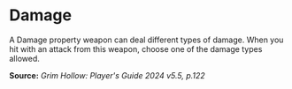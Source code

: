 # Damage
A Damage property weapon can deal different types of damage. When you hit with an attack from this weapon, choose one of the damage types allowed.

**Source:** *Grim Hollow: Player's Guide 2024 v5.5, p.122*